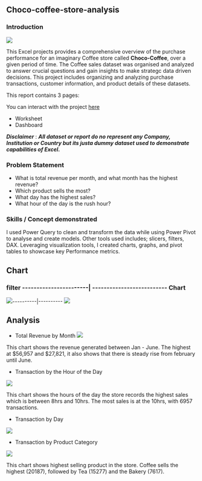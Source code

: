 ## Choco-coffee-store-analysis

### Introduction

![](Coffee_shop.png)

This Excel projects provides a comprehensive overview of the purchase performance for an imaginary Coffee store called **Choco-Coffee**, over a given period of time. The Coffee sales dataset was organised and analyzed to answer crucial questions and gain insights to make strategc data driven decisions. This project includes organizing and analyzing purchase transactions, customer information, and product details of these datasets.

This report contains 3 pages:

You can interact with the project [here](https://1drv.ms/x/c/b8e8fdd319a907e1/EYsugyZJVs5HuXuTODvQqEABmSS1j892JrJL9GiM12BenA?e=aWfY35)

- Worksheet
- Dashboard

*__Disclaimer__* : **_All dataset or report do no represent any Company, Institution or Country but its justa dummy dataset used to demonstrate capabilities of Excel._**

### Problem Statement
- What is total revenue per month, and what month has the highest revenue?
- Which product sells the most?
- What day has the highest sales?
- What hour of the day is the rush hour?

### Skills / Concept demonstrated
I used Power Query to clean and transform the data while using Power Pivot to analyse and create models. Other tools used includes; slicers, filters, DAX. Leveraging visualization tools, I created charts, graphs, and pivot tables to showcase key Performance metrics.

## Chart
### filter -----------------------| -------------------------- Chart
![](Filters_Slicers.png)----------|---------- ![](Sales_chart.png)

## Analysis
- Total Revenue by Month
![](revenue_by_month.png)
   
This chart shows the revenue generated between Jan - June. The highest at $56,957 and $27,821, it also shows that there is steady rise from february until June.

- Transaction by the Hour of the Day
  
![](transaction_hourly.png)

This chart shows the hours of the day the store records the highest sales which is between 8hrs and 10hrs. The most sales is at the 10hrs, with 6957 transactions.

- Transaction by Day
  
 ![](transaction_by_day.png)

  
- Transaction by Product Category
  
![](transaction_product_category.png)

This chart shows highest selling product in the store. Coffee sells the highest (20187), followed by Tea (15277) and the Bakery (7617).
 
